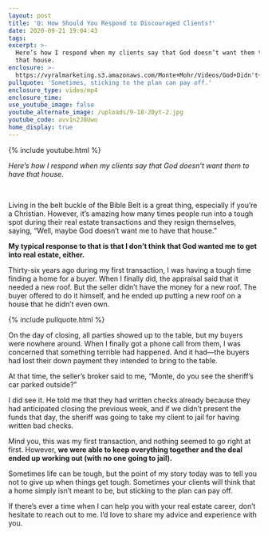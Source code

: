 ```yaml
---
layout: post
title: 'Q: How Should You Respond to Discouraged Clients?'
date: 2020-09-21 19:04:43
tags:
excerpt: >-
  Here’s how I respond when my clients say that God doesn’t want them to have
  that house.
enclosure: >-
  https://vyralmarketing.s3.amazonaws.com/Monte+Mohr/Videos/God+Didn't+Want+Me+To+Be+An+Agent.mp4
pullquote: 'Sometimes, sticking to the plan can pay off.'
enclosure_type: video/mp4
enclosure_time:
use_youtube_image: false
youtube_alternate_image: /uploads/9-18-20yt-2.jpg
youtube_code: avv1n2J0Uwo
home_display: true
---
```


{% include youtube.html %}

*Here’s how I respond when my clients say that God doesn’t want them to have that house.*

&nbsp;

Living in the belt buckle of the Bible Belt is a great thing, especially if you’re a Christian. However, it’s amazing how many times people run into a tough spot during their real estate transactions and they resign themselves, saying, “Well, maybe God doesn’t want me to have that house.”

**My typical response to that is that I don’t think that God wanted me to get into real estate, either.&nbsp;**

Thirty-six years ago during my first transaction, I was having a tough time finding a home for a buyer. When I finally did, the appraisal said that it needed a new roof. But the seller didn’t have the money for a new roof. The buyer offered to do it himself, and he ended up putting a new roof on a house that he didn’t even own.

{% include pullquote.html %}

On the day of closing, all parties showed up to the table, but my buyers were nowhere around. When I finally got a phone call from them, I was concerned that something terrible had happened. And it had—the buyers had lost their down payment they intended to bring to the table.

At that time, the seller’s broker said to me, “Monte, do you see the sheriff’s car parked outside?”

I did see it. He told me that they had written checks already because they had anticipated closing the previous week, and if we didn’t present the funds that day, the sheriff was going to take my client to jail for having written bad checks.

Mind you, this was my first transaction, and nothing seemed to go right at first. However, **we were able to keep everything together and the deal ended up working out (with no one going to jail).&nbsp;**

Sometimes life can be tough, but the point of my story today was to tell you not to give up when things get tough. Sometimes your clients will think that a home simply isn’t meant to be, but sticking to the plan can pay off.

If there’s ever a time when I can help you with your real estate career, don’t hesitate to reach out to me. I’d love to share my advice and experience with you.